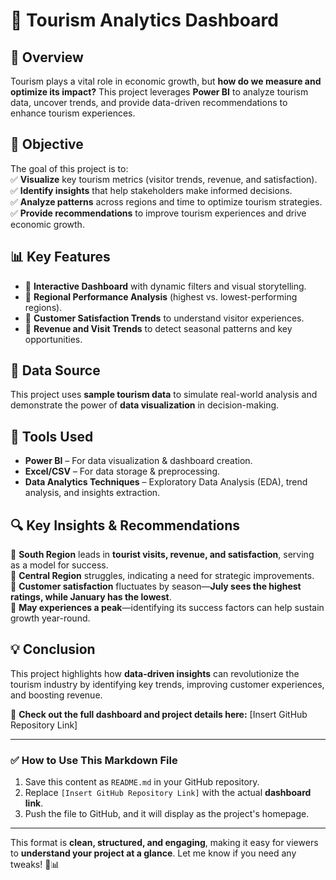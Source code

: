 # 🚀 Tourism Analytics Dashboard  

## 📌 Overview  
Tourism plays a vital role in economic growth, but **how do we measure and optimize its impact?** This project leverages **Power BI** to analyze tourism data, uncover trends, and provide data-driven recommendations to enhance tourism experiences.  

## 🎯 Objective  
The goal of this project is to:  
✅ **Visualize** key tourism metrics (visitor trends, revenue, and satisfaction).  
✅ **Identify insights** that help stakeholders make informed decisions.  
✅ **Analyze patterns** across regions and time to optimize tourism strategies.  
✅ **Provide recommendations** to improve tourism experiences and drive economic growth.  

## 📊 Key Features  
- 📌 **Interactive Dashboard** with dynamic filters and visual storytelling.  
- 📌 **Regional Performance Analysis** (highest vs. lowest-performing regions).  
- 📌 **Customer Satisfaction Trends** to understand visitor experiences.  
- 📌 **Revenue and Visit Trends** to detect seasonal patterns and key opportunities.  

## 📂 Data Source  
This project uses **sample tourism data** to simulate real-world analysis and demonstrate the power of **data visualization** in decision-making.  

## 🚀 Tools Used  
- **Power BI** – For data visualization & dashboard creation.  
- **Excel/CSV** – For data storage & preprocessing.  
- **Data Analytics Techniques** – Exploratory Data Analysis (EDA), trend analysis, and insights extraction.  

## 🔍 Key Insights & Recommendations  
📌 **South Region** leads in **tourist visits, revenue, and satisfaction**, serving as a model for success.  
📌 **Central Region** struggles, indicating a need for strategic improvements.  
📌 **Customer satisfaction** fluctuates by season—**July sees the highest ratings, while January has the lowest**.  
📌 **May experiences a peak**—identifying its success factors can help sustain growth year-round.  

## 💡 Conclusion  
This project highlights how **data-driven insights** can revolutionize the tourism industry by identifying key trends, improving customer experiences, and boosting revenue.  

📌 **Check out the full dashboard and project details here:** [Insert GitHub Repository Link]  

---

### ✅ **How to Use This Markdown File**  
1. Save this content as `README.md` in your GitHub repository.  
2. Replace `[Insert GitHub Repository Link]` with the actual **dashboard link**.  
3. Push the file to GitHub, and it will display as the project's homepage.  

---

This format is **clean, structured, and engaging**, making it easy for viewers to **understand your project at a glance**. Let me know if you need any tweaks! 🚀📊
